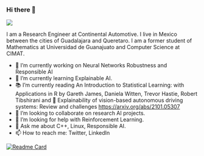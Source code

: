 ### Hi there 👋

<!--
**cesar-magana/cesar-magana** is a ✨ _special_ ✨ repository because its `README.md` (this file) appears on your GitHub profile.-->

![](https://komarev.com/ghpvc/?username=cesar-magana)

I am a Research Engineer at Continental Automotive. I live in Mexico between the cities of Guadalajara and Queretaro. I am a former student of Mathematics at Universidad de Guanajuato and Computer Science at CIMAT.

- 🔭 I’m currently working on Neural Networks Robustness and Responsible AI
- 🌱 I’m currently learning Explainable AI.
- 📚 I’m currently reading An Introduction to Statistical Learning: with Applications in R by Gareth James, Daniela Witten, Trevor Hastie, Robert Tibshirani and 📝 Explainability of vision-based autonomous driving systems: Review and challenges
 https://arxiv.org/abs/2101.05307
- 👯 I’m looking to collaborate on research AI projects.
- 🤔 I’m looking for help with Reinforcement Learning.
- 💬 Ask me about C++, Linux, Responsible AI.
- 📫 How to reach me: Twitter, LinkedIn

[![Readme Card](https://github-readme-stats.vercel.app/api/pin/?username=cesar-magana&repo=github-readme-stats)](https://github.com/anuraghazra/github-readme-stats)

